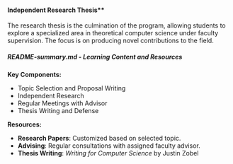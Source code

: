 ####  Independent Research Thesis**

The research thesis is the culmination of the program, allowing students to explore a specialized area in theoretical computer science under faculty supervision. The focus is on producing novel contributions to the field.

##### README-summary.md - Learning Content and Resources

**Key Components:**
- Topic Selection and Proposal Writing
- Independent Research
- Regular Meetings with Advisor
- Thesis Writing and Defense

**Resources:**
- **Research Papers**: Customized based on selected topic.
- **Advising**: Regular consultations with assigned faculty advisor.
- **Thesis Writing**: *Writing for Computer Science* by Justin Zobel
